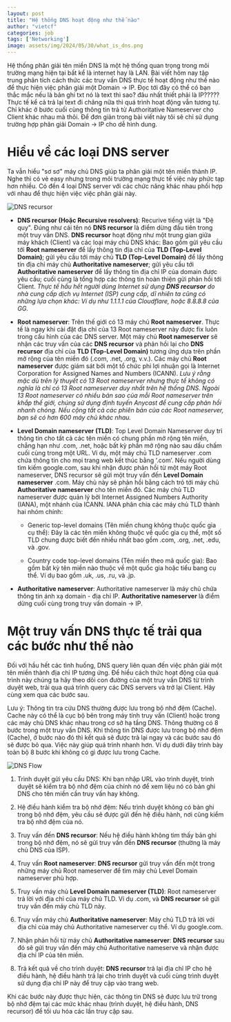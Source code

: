 ```yaml
---
layout: post
title: "Hệ thống DNS hoạt động như thế nào"
author: "vietcf"
categories: job
tags: ['Networking']
image: assets/img/2024/05/30/what_is_dns.png
---
```


Hệ thống phân giải tên miền DNS là một hệ thống quan trọng trong môi trường mạng hiện tại bất kể là internet hay là LAN. Bài viết hôm nay tập trung phân tích cách thức các truy vấn DNS thực tế hoạt động như thế nào để thực hiện việc phân giải một Domain -> IP. Đọc tới đây có thể có bạn thắc mắc nếu là bản ghi txt nó là text thì sao? đâu nhất thiết phải là IP????? Thực tế kể cả trả lại text đi chăng nữa thì quá trình hoạt động vẫn tương tự. Chỉ khác ở bước cuối cùng thông tin trả từ Authoritative Nameserver cho Client khác nhau mà thôi. Để đơn giản trong bài viết này tôi sẽ chỉ sử dụng trường hợp phân giải Domain -> IP cho dễ hình dung.

# Hiểu về các loại DNS server
Ta vẫn hiểu "sơ sơ" máy chủ DNS giúp ta phân giải một tên miền thành IP. Nghe thì có vẻ easy nhưng trong môi trường mạng thực tế việc này phức tạp hơn nhiều. Có đến 4 loại DNS server với các chức năng khác nhau phối hợp với nhau để thực hiện việc việc phân giải này. 

![DNS recursor]({{site.url}}/assets/img/2024/05/30/recursive-resolver.png)

-  **DNS recursor (Hoặc Recursive resolvers)**: Recurive tiếng việt là "Đệ quy". Đúng như cái tên nó **DNS recursor** là điểm dừng đầu tiên trong một truy vấn DNS. **DNS recursor** hoạt động như một trung gian giữa máy khách (Client) và các loại máy chủ DNS khác: Bao gồm gửi yêu cầu tới **Root nameserver** để lấy thông tin địa chỉ của **TLD (Top-Level Domain)**; gửi yêu cầu tới máy chủ **TLD (Top-Level Domain)** để lấy thông tin địa chỉ máy chủ **Authoritative nameserver**; gửi yêu cầu tới **Authoritative nameserver** để lấy thông tin địa chỉ IP của domain được yêu cầu; cuối cùng là tổng hợp các thông tin hoàn thiện gửi phản hồi tới Client.
*Thực tế hầu hết người dùng Internet sử dụng **DNS recursor** do nhà cung cấp dịch vụ Internet (ISP) cung cấp, dĩ nhiên ta cũng có những lựa chọn khác: Ví dụ như 1.1.1.1 của Cloudflare, hoặc 8.8.8.8 của GG.*

- **Root nameserver**: Trên thế giới có 13 máy chủ **Root nameserver**. Thực tế là ngay khi cài đặt địa chỉ của 13 Root nameserver này được fix luôn trong cấu hình của các DNS server. Một máy chủ **Root nameserver** sẽ nhận các truy vấn của các **DNS recursor** và phản hồi lại cho **DNS recursor** địa chỉ của **TLD (Top-Level Domain)** tương ứng dựa trên phần mở rộng của tên miền đó (.com, .net, .org, v.v.). Các máy chủ **Root nameserver** được giám sát bởi một tổ chức phi lợi nhuận gọi là Internet Corporation for Assigned Names and Numbers (ICANN).
*Lưu ý rằng mặc dù trên lý thuyết có 13 Root nameserver nhưng thực tế không có nghĩa là chỉ có 13 Root nameserver duy nhất trên hệ thống DNS. Ngoài 13 Root nameserver  có nhiều bản sao của mỗi Root nameserver trên khắp thế giới, chúng sử dụng định tuyến Anycast để cung cấp phản hồi nhanh chóng. Nếu cộng tất cả các phiên bản của các Root nameserver, bạn sẽ có hơn 600 máy chủ khác nhau.*


- **Level Domain nameserver (TLD)**: Top Level Domain Nameserver duy trì thông tin cho tất cả các tên miền có chung phần mở rộng tên miền, chẳng hạn như .com, .net, hoặc bất kỳ phần mở rộng nào sau dấu chấm cuối cùng trong một URL. Ví dụ, một máy chủ TLD nameserver .com chứa thông tin cho mọi trang web kết thúc bằng ‘.com’. Nếu người dùng tìm kiếm google.com, sau khi nhận được phản hồi từ một máy Root nameserver, DNS recursor sẽ gửi một truy vấn đến **Level Domain nameserver** .com. Máy chủ này sẽ phản hồi bằng cách trỏ tới máy chủ **Authoritative nameserver** cho tên miền đó. Các máy chủ TLD nameserver được quản lý bởi Internet Assigned Numbers Authority (IANA), một nhánh của ICANN. IANA phân chia các máy chủ TLD thành hai nhóm chính:

  + Generic top-level domains (Tên miền chung không thuộc quốc gia cụ thể): Đây là các tên miền không thuộc về quốc gia cụ thể, một số TLD chung được biết đến nhiều nhất bao gồm .com, .org, .net, .edu, và .gov.

  + Country code top-level domains (Tên miền theo mã quốc gia): Bao gồm bất kỳ tên miền nào thuộc về một quốc gia hoặc tiểu bang cụ thể. Ví dụ bao gồm .uk, .us, .ru, và .jp.

- **Authoritative nameserver**: Authoritative nameserver là máy chủ chứa thông tin ánh xạ domain - địa chỉ IP.  **Authoritative nameserver** là điểm dừng cuối cùng trong truy vấn domain -> IP.

# Một truy vấn DNS thực tế trải qua các bước như thế nào

Đối với hầu hết các tình huống, DNS query liên quan đến việc phân giải một tên miền thành địa chỉ IP tương ứng. Để hiểu cách thức hoạt động của quá trình này chúng ta hãy theo dõi con đường của một truy vấn DNS từ trình duyệt web, trải qua quá trình query các DNS servers và trở lại Client. Hãy cùng xem qua các bước sau.

Lưu ý: Thông tin tra cứu DNS thường được lưu trong bộ nhớ đệm (Cache). Cache này có thể là cục bộ bên trong máy tính truy vấn (Client) hoặc trong các máy chủ DNS khác nhau trong cơ sở hạ tầng DNS. Thông thường có 8 bước trong một truy vấn DNS. Khi thông tin DNS được lưu trong bộ nhớ đệm (Cache), ở bước nào đó thì kết quả sẽ được trả lại ngay và các bước sau đó sẽ được bỏ qua. Việc này giúp quá trình nhanh hơn. Ví dụ dưới đây trình bày toàn bộ 8 bước khi không có gì được lưu trong Cache.

![DNS Flow]({{site.url}}/assets/img/2024/05/30/full_dns_query.png)


1. Trình duyệt gửi yêu cầu DNS: Khi bạn nhập URL vào trình duyệt, trình duyệt sẽ kiểm tra bộ nhớ đệm của chính nó để xem liệu nó có bản ghi DNS cho tên miền cần truy vấn hay không.

2. Hệ điều hành kiểm tra bộ nhớ đệm: Nếu trình duyệt không có bản ghi trong bộ nhớ đệm, yêu cầu sẽ được gửi đến hệ điều hành, nơi cũng kiểm tra bộ nhớ đệm của nó.

3. Truy vấn đến **DNS recursor**: Nếu hệ điều hành không tìm thấy bản ghi trong bộ nhớ đệm, nó sẽ gửi truy vấn đến **DNS recursor** (thường là máy chủ DNS của ISP).

4. Truy vấn **Root nameserver**: **DNS recursor** gửi truy vấn đến một trong những máy chủ Root nameserver để tìm máy chủ Level Domain nameserver phù hợp.

5. Truy vấn máy chủ **Level Domain nameserver (TLD)**: Root nameserver trả lời với địa chỉ của máy chủ TLD. Ví dụ .com, và **DNS recursor** sẽ gửi truy vấn đến máy chủ TLD này.

6. Truy vấn máy chủ **Authoritative nameserver**: Máy chủ TLD trả lời với địa chỉ của máy chủ Authoritative nameserver cụ thể. Ví dụ google.com.

6. Nhận phản hồi từ máy chủ **Authoritative nameserver**: **DNS recursor** sau đó sẽ gửi truy vấn đến máy chủ Authoritative nameserve và nhận được địa chỉ IP của tên miền.

7. Trả kết quả về cho trình duyệt: **DNS recursor** trả lại địa chỉ IP cho hệ điều hành, hệ điều hành trả lại cho trình duyệt và cuối cùng trình duyệt sử dụng địa chỉ IP này để truy cập vào trang web.

Khi các bước này được thực hiện, các thông tin DNS sẽ được lưu trữ trong bộ nhớ đệm tại các mức khác nhau (trình duyệt, hệ điều hành, DNS recursor) để tối ưu hóa các lần truy cập sau.



